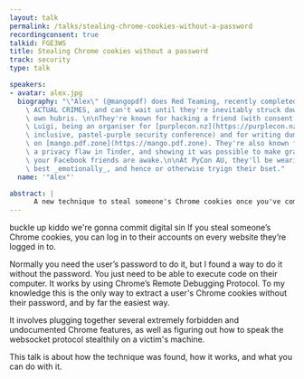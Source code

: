 ```yaml
---
layout: talk
permalink: /talks/stealing-chrome-cookies-without-a-password
recordingconsent: true
talkid: FGE3WS
title: Stealing Chrome cookies without a password
track: security
type: talk

speakers:
- avatar: alex.jpg
  biography: "\"Alex\" (@mangopdf) does Red Teaming, recently completed Operation\
    \ ACTUAL CRIMES, and can't wait until they're inevitably struck down by their\
    \ own hubris. \n\nThey're known for hacking a friend (with consent!) in Operation\
    \ Luigi, being an organiser for [purplecon.nz](https://purplecon.nz) (a defensive,\
    \ inclusive, pastel-purple security conference) and for writing dumb blog posts\
    \ on [mango.pdf.zone](https://mango.pdf.zone). They're also known for exposing\
    \ a privacy flaw in Tinder, and showing it was possible to make graphs of when\
    \ your Facebook friends are awake.\n\nAt PyCon AU, they'll be wearing their Sunday\
    \ best _emotionally_, and hence or otherwise tryign their bset."
  name: '"Alex"'

abstract: | 
      A new technique to steal someone's Chrome cookies once you've compromised their machine. Cooler because it doesn't need root 😎. This talk is about how the technique was found, how it works, and what you can do with it.
---
```


buckle up kiddo we're gonna commit digital sin
If you steal someone’s Chrome cookies, you can log in to their accounts on every website they’re logged in to.

Normally you need the user’s password to do it, but I found a way to do it without the password. You just need to be able to execute code on their computer. It works by using Chrome’s Remote Debugging Protocol. To my knowledge this is the only way to extract a user's Chrome cookies without their password, and by far the easiest way.

It involves plugging together several extremely forbidden and undocumented Chrome features, as well as figuring out how to speak the websocket protocol stealthily on a victim's machine.

This talk is about how the technique was found, how it works, and what you can do with it.
